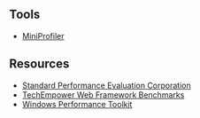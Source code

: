 
## Tools

- [MiniProfiler](https://miniprofiler.com)

## Resources

- [Standard Performance Evaluation Corporation](https://www.spec.org)
- [TechEmpower Web Framework Benchmarks](https://www.techempower.com/benchmarks)
- [Windows Performance Toolkit](https://docs.microsoft.com/en-us/windows-hardware/test/wpt)
